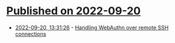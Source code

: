 # [Published on 2022-09-20](index.md)

* [2022-09-20, 13:31:26](https://lobste.rs/s/udyj96/handling_webauthn_over_remote_ssh) - [Handling WebAuthn over remote SSH connections](https://mjg59.dreamwidth.org/61232.html)
